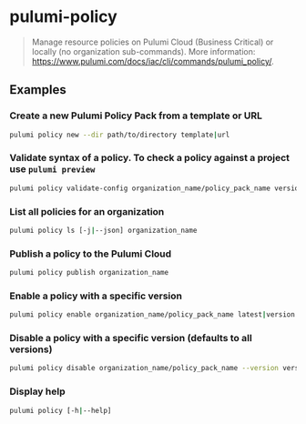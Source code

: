 # pulumi-policy

> Manage resource policies on Pulumi Cloud (Business Critical) or locally (no organization sub-commands). More information: <https://www.pulumi.com/docs/iac/cli/commands/pulumi_policy/>.

## Examples

### Create a new Pulumi Policy Pack from a template or URL

```bash
pulumi policy new --dir path/to/directory template|url
```

### Validate syntax of a policy. To check a policy against a project use `pulumi preview`

```bash
pulumi policy validate-config organization_name/policy_pack_name version
```

### List all policies for an organization

```bash
pulumi policy ls [-j|--json] organization_name
```

### Publish a policy to the Pulumi Cloud

```bash
pulumi policy publish organization_name
```

### Enable a policy with a specific version

```bash
pulumi policy enable organization_name/policy_pack_name latest|version
```

### Disable a policy with a specific version (defaults to all versions)

```bash
pulumi policy disable organization_name/policy_pack_name --version version
```

### Display help

```bash
pulumi policy [-h|--help]
```
